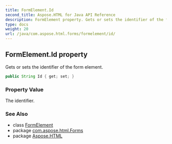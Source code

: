 ```yaml
---
title: FormElement.Id
second_title: Aspose.HTML for Java API Reference
description: FormElement property. Gets or sets the identifier of the form element
type: docs
weight: 20
url: /java/com.aspose.html.forms/formelement/id/
---
```

## FormElement.Id property

Gets or sets the identifier of the form element.

```java
public String Id { get; set; }
```

### Property Value

The identifier.

### See Also

* class [FormElement](../)
* package [com.aspose.html.Forms](../../formelement/)
* package [Aspose.HTML](../../../)
